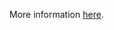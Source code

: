 More information [here](https://docs.bridgecrew.io/docs/ensure-that-azure-front-door-uses-waf-in-detection-or-prevention-modes).
